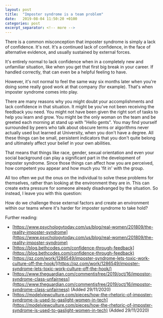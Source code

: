 ```yaml
---
layout: post
title:  "Imposter syndrome is a team problem"
date:   2019-08-04 11:50:20 +0100
categories: post
excerpt_separator: <!-- more -->
---
```


There is a common misconception that imposter syndrome is simply a lack of
confidence. It's not. It's a continued lack of confidence, in the face of alternative evidence, and
usually sustained by external forces.

<!-- more -->
It's entirely normal to lack confidence when in a completely new and unfamiliar
situation, like when you get that first big break in your career. If handled
correctly, that can even be a helpful feeling to have.

However, it's not normal to feel the same way six months later when you're doing
some really good work at that company (for example). That's when imposter syndrome comes into
play.

There are many reasons why you might doubt your accomplishments and lack
confidence in that situation. It might be you've not been receiving the feedback you need. You might not have
been given the right sort of tasks to help you learn and grow. You might be the
only woman on the team and be greeted each morning at stand up with "Hello
gents". You may find yourself surrounded by peers who talk about obscure terms
or algorithms never actually used but learned at University, when you don't have a degree. All these things can be small, persistent indicators that you don't quite belong and ultimately affect your belief in your own abilities.

That means that things like race, gender, sexual orientation and even your social background 
can play a significant part in the development of imposter syndrome. Since those things can affect how you are perceived, how competent you appear and how much you 'fit in' with the group.

All too often we put the onus on the individual to solve these problems for themselves, rather than looking at the environment they are in. This can create extra pressure for someone already disadvanged by the situation. So instead, I leave you with this question:

How do we challenge those external factors and create an environment within our teams where it's harder for imposter syndrome to take hold?


Further reading:
* [https://www.psychologytoday.com/us/blog/real-women/201809/the-reality-imposter-syndrome](https://www.psychologytoday.com/us/blog/real-women/201809/the-reality-imposter-syndrome)
* [https://blog.bethcodes.com/confidence-through-feedback](https://blog.bethcodes.com/confidence-through-feedback)
* [https://qz.com/work/1286549/imposter-syndrome-lets-toxic-work-culture-off-the-hook/](https://qz.com/work/1286549/imposter-syndrome-lets-toxic-work-culture-off-the-hook/)
* [https://www.theguardian.com/commentisfree/2019/oct/16/impostor-syndrome-class-unfairness](https://www.theguardian.com/commentisfree/2019/oct/16/impostor-syndrome-class-unfairness) (Added 29/11/2020)
* [https://modelviewculture.com/pieces/how-the-rhetoric-of-imposter-syndrome-is-used-to-gaslight-women-in-tech](https://modelviewculture.com/pieces/how-the-rhetoric-of-imposter-syndrome-is-used-to-gaslight-women-in-tech) (Added 29/11/2020)


